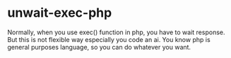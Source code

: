 # unwait-exec-php

Normally, when you use exec() function in php, you have to wait response. But this is not flexible way especially you code an ai. You know php is general purposes language, so you can do whatever you want. 
